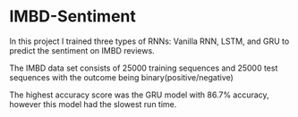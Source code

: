 # IMBD-Sentiment

In this project I trained three types of RNNs: Vanilla RNN, LSTM, and GRU to predict the sentiment on IMBD reviews. 

The IMBD data set consists of 25000 training sequences and 25000 test sequences with the outcome being binary(positive/negative)

The highest accuracy score was the GRU model with 86.7% accuracy, however this model had the slowest run time. 
